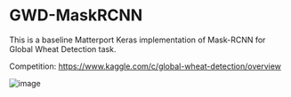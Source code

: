 # GWD-MaskRCNN
This is a baseline Matterport Keras implementation of Mask-RCNN for Global Wheat Detection task.

Competition: https://www.kaggle.com/c/global-wheat-detection/overview

![image](https://user-images.githubusercontent.com/17668390/176030386-fba68eaa-50d7-4d58-9798-ea75ac32e90c.gif)
